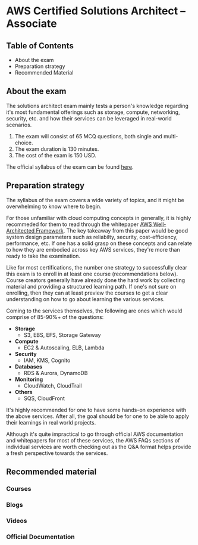 # AWS Certified Solutions Architect – Associate

## Table of Contents

- About the exam
- Preparation strategy
- Recommended Material

## About the exam

The solutions architect exam mainly tests a person's knowledge regarding it's most fundamental offerings such as storage, compute, networking, security, etc. and how their services can be leveraged in real-world scenarios.

1. The exam will consist of 65 MCQ questions, both single and multi-choice.
2. The exam duration is 130 minutes.
3. The cost of the exam is 150 USD.

The official syllabus of the exam can be found [here](https://d1.awsstatic.com/training-and-certification/docs-sa-assoc/AWS-Certified-Solutions-Architect-Associate_Exam-Guide.pdf).


## Preparation strategy

The syllabus of the exam covers a wide variety of topics, and it might be overwhelming to know where to begin.

For those unfamiliar with cloud computing concepts in generally, it is highly recommeded for them to read through the whitepaper [AWS Well-Architected Framework](https://d1.awsstatic.com/whitepapers/architecture/AWS_Well-Architected_Framework.pdf). The key takeaway from this paper would be good system design parameters such as reliabilty, security, cost-efficiency, performance, etc. If one has a solid grasp on these concepts and can relate to how they are embodied across key AWS services, they're more than ready to take the examination.

Like for most certifications, the number one strategy to successfully clear this exam is to enroll in at least one course (recommendations below). Course creators generally have already done the hard work by collecting material and providing a structured learning path. If one's not sure on enrolling, then they can at least preview the courses to get a clear understanding on how to go about learning the various services.

Coming to the services themselves, the following are ones which would comprise of 85-90%+ of the questions:

- **Storage**
  - S3, EBS, EFS, Storage Gateway
- **Compute**
  - EC2 & Autoscaling, ELB, Lambda
 - **Security**
   - IAM, KMS, Cognito
 - **Databases**
   - RDS & Aurora, DynamoDB
 - **Monitoring**
   - CloudWatch, CloudTrail
 - **Others**
   - SQS, CloudFront
   
It's highly recommended for one to have some hands-on experience with the above services. After all, the goal should be for one to be able to apply their learnings in real world projects. 

Although it's quite impractical to go through official AWS documentation and whitepapers for most of these services, the AWS FAQs sections of individual services are worth checking out as the Q&A format helps provide a fresh perspective towards the services.


## Recommended material

### Courses

### Blogs

### Videos

### Official Documentation
